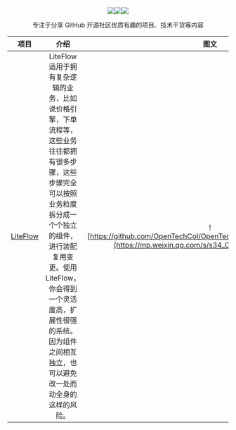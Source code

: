 <div align="center">

![](https://img.shields.io/badge/%E5%85%AC%E4%BC%97%E5%8F%B7-%E5%BC%80%E6%BA%90%E6%8A%80%E6%9C%AF%E4%B8%93%E6%A0%8F-yellowgreen)![](https://img.shields.io/badge/%E5%B0%8F%E5%8A%A9%E6%89%8Bvx-github--ZS-blue)![](https://img.shields.io/badge/licence-MIT-red)

专注于分享 GitHub 开源社区优质有趣的项目、技术干货等内容
</div>

| **项目**|**介绍**|<span style="display:inline-block;width:100px">图文</span>|
|:------:|:-----:|:-----:|
| [LiteFlow](https://github.com/dromara/liteflow) | LiteFlow 适用于拥有复杂逻辑的业务，比如说价格引擎，下单流程等，这些业务往往都拥有很多步骤，这些步骤完全可以按照业务粒度拆分成一个个独立的组件，进行装配复用变更。使用 LiteFlow，你会得到一个灵活度高，扩展性很强的系统。因为组件之间相互独立，也可以避免改一处而动全身的这样的风险。 |![https://github.com/OpenTechCol/OpenTechCol/blob/main/assets/vx.png](https://mp.weixin.qq.com/s/s34_C6CZ5SgciD_sR4PNwA)|


